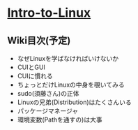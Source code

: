 # [Intro-to-Linux](https://github.com/scla-sagauniv/Intro-to-Linux/wiki)
## Wiki目次(予定)
- なぜLinuxを学ばなければいけないか
- CUIとGUI
- CUIに慣れる
- ちょっとだけLinuxの中身を覗いてみる
- sudo(須藤さん)の正体
- Linuxの兄弟(Distribution)はたくさんいる
- パッケージマネージャ
- 環境変数(Pathを通すの)は大事
